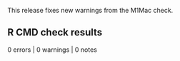 
This release fixes new warnings from the M1Mac check.

## R CMD check results

0 errors | 0 warnings | 0 notes
